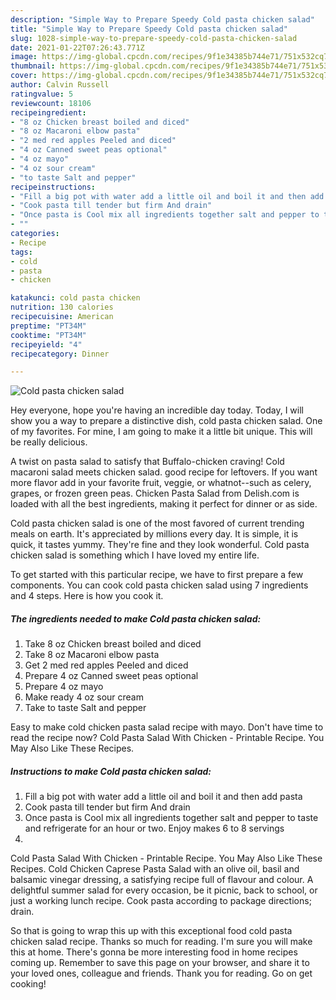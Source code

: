 ```yaml
---
description: "Simple Way to Prepare Speedy Cold pasta chicken salad"
title: "Simple Way to Prepare Speedy Cold pasta chicken salad"
slug: 1028-simple-way-to-prepare-speedy-cold-pasta-chicken-salad
date: 2021-01-22T07:26:43.771Z
image: https://img-global.cpcdn.com/recipes/9f1e34385b744e71/751x532cq70/cold-pasta-chicken-salad-recipe-main-photo.jpg
thumbnail: https://img-global.cpcdn.com/recipes/9f1e34385b744e71/751x532cq70/cold-pasta-chicken-salad-recipe-main-photo.jpg
cover: https://img-global.cpcdn.com/recipes/9f1e34385b744e71/751x532cq70/cold-pasta-chicken-salad-recipe-main-photo.jpg
author: Calvin Russell
ratingvalue: 5
reviewcount: 18106
recipeingredient:
- "8 oz Chicken breast boiled and diced"
- "8 oz Macaroni elbow pasta"
- "2 med red apples Peeled and diced"
- "4 oz Canned sweet peas optional"
- "4 oz mayo"
- "4 oz sour cream"
- "to taste Salt and pepper"
recipeinstructions:
- "Fill a big pot with water add a little oil and boil it and then add pasta"
- "Cook pasta till tender but firm And drain"
- "Once pasta is Cool mix all ingredients together salt and pepper to taste and refrigerate for an hour or two. Enjoy makes 6 to 8 servings"
- ""
categories:
- Recipe
tags:
- cold
- pasta
- chicken

katakunci: cold pasta chicken 
nutrition: 130 calories
recipecuisine: American
preptime: "PT34M"
cooktime: "PT34M"
recipeyield: "4"
recipecategory: Dinner

---
```



![Cold pasta chicken salad](https://img-global.cpcdn.com/recipes/9f1e34385b744e71/751x532cq70/cold-pasta-chicken-salad-recipe-main-photo.jpg)

Hey everyone, hope you're having an incredible day today. Today, I will show you a way to prepare a distinctive dish, cold pasta chicken salad. One of my favorites. For mine, I am going to make it a little bit unique. This will be really delicious.

A twist on pasta salad to satisfy that Buffalo-chicken craving! Cold macaroni salad meets chicken salad. good recipe for leftovers. If you want more flavor add in your favorite fruit, veggie, or whatnot--such as celery, grapes, or frozen green peas. Chicken Pasta Salad from Delish.com is loaded with all the best ingredients, making it perfect for dinner or as side.

Cold pasta chicken salad is one of the most favored of current trending meals on earth. It's appreciated by millions every day. It is simple, it is quick, it tastes yummy. They're fine and they look wonderful. Cold pasta chicken salad is something which I have loved my entire life.


To get started with this particular recipe, we have to first prepare a few components. You can cook cold pasta chicken salad using 7 ingredients and 4 steps. Here is how you cook it.

<!--inarticleads1-->

##### The ingredients needed to make Cold pasta chicken salad:

1. Take 8 oz Chicken breast boiled and diced
1. Take 8 oz Macaroni elbow pasta
1. Get 2 med red apples Peeled and diced
1. Prepare 4 oz Canned sweet peas optional
1. Prepare 4 oz mayo
1. Make ready 4 oz sour cream
1. Take to taste Salt and pepper


Easy to make cold chicken pasta salad recipe with mayo. Don&#39;t have time to read the recipe now? Cold Pasta Salad With Chicken - Printable Recipe. You May Also Like These Recipes. 

<!--inarticleads2-->

##### Instructions to make Cold pasta chicken salad:

1. Fill a big pot with water add a little oil and boil it and then add pasta
1. Cook pasta till tender but firm And drain
1. Once pasta is Cool mix all ingredients together salt and pepper to taste and refrigerate for an hour or two. Enjoy makes 6 to 8 servings
1. 


Cold Pasta Salad With Chicken - Printable Recipe. You May Also Like These Recipes. Cold Chicken Caprese Pasta Salad with an olive oil, basil and balsamic vinegar dressing, a satisfying recipe full of flavour and colour. A delightful summer salad for every occasion, be it picnic, back to school, or just a working lunch recipe. Cook pasta according to package directions; drain. 

So that is going to wrap this up with this exceptional food cold pasta chicken salad recipe. Thanks so much for reading. I'm sure you will make this at home. There's gonna be more interesting food in home recipes coming up. Remember to save this page on your browser, and share it to your loved ones, colleague and friends. Thank you for reading. Go on get cooking!
